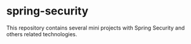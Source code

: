 # spring-security

This repository contains several mini projects with Spring Security and others related technologies.